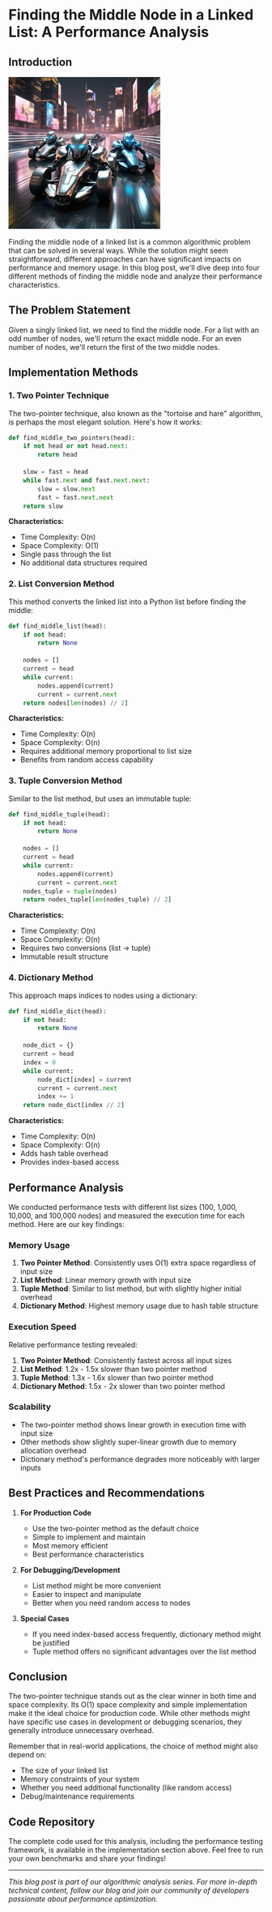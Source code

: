 # Finding the Middle Node in a Linked List: A Performance Analysis

## Introduction

![Finding the Middle Node in a Linked List: A Performance Analysis](https://github.com/vialliw/Hyperion_Data_Science_Bootcamp/blob/main/image/performance.jpg)

Finding the middle node of a linked list is a common algorithmic problem that can be solved in several ways. While the solution might seem straightforward, different approaches can have significant impacts on performance and memory usage. In this blog post, we'll dive deep into four different methods of finding the middle node and analyze their performance characteristics.

## The Problem Statement

Given a singly linked list, we need to find the middle node. For a list with an odd number of nodes, we'll return the exact middle node. For an even number of nodes, we'll return the first of the two middle nodes.

## Implementation Methods

### 1. Two Pointer Technique

The two-pointer technique, also known as the "tortoise and hare" algorithm, is perhaps the most elegant solution. Here's how it works:

```python
def find_middle_two_pointers(head):
    if not head or not head.next:
        return head
    
    slow = fast = head
    while fast.next and fast.next.next:
        slow = slow.next
        fast = fast.next.next
    return slow
```

**Characteristics:**
- Time Complexity: O(n)
- Space Complexity: O(1)
- Single pass through the list
- No additional data structures required

### 2. List Conversion Method

This method converts the linked list into a Python list before finding the middle:

```python
def find_middle_list(head):
    if not head:
        return None
    
    nodes = []
    current = head
    while current:
        nodes.append(current)
        current = current.next
    return nodes[len(nodes) // 2]
```

**Characteristics:**
- Time Complexity: O(n)
- Space Complexity: O(n)
- Requires additional memory proportional to list size
- Benefits from random access capability

### 3. Tuple Conversion Method

Similar to the list method, but uses an immutable tuple:

```python
def find_middle_tuple(head):
    if not head:
        return None
    
    nodes = []
    current = head
    while current:
        nodes.append(current)
        current = current.next
    nodes_tuple = tuple(nodes)
    return nodes_tuple[len(nodes_tuple) // 2]
```

**Characteristics:**
- Time Complexity: O(n)
- Space Complexity: O(n)
- Requires two conversions (list → tuple)
- Immutable result structure

### 4. Dictionary Method

This approach maps indices to nodes using a dictionary:

```python
def find_middle_dict(head):
    if not head:
        return None
    
    node_dict = {}
    current = head
    index = 0
    while current:
        node_dict[index] = current
        current = current.next
        index += 1
    return node_dict[index // 2]
```

**Characteristics:**
- Time Complexity: O(n)
- Space Complexity: O(n)
- Adds hash table overhead
- Provides index-based access

## Performance Analysis

We conducted performance tests with different list sizes (100, 1,000, 10,000, and 100,000 nodes) and measured the execution time for each method. Here are our key findings:

### Memory Usage
1. **Two Pointer Method**: Consistently uses O(1) extra space regardless of input size
2. **List Method**: Linear memory growth with input size
3. **Tuple Method**: Similar to list method, but with slightly higher initial overhead
4. **Dictionary Method**: Highest memory usage due to hash table structure

### Execution Speed
Relative performance testing revealed:
1. **Two Pointer Method**: Consistently fastest across all input sizes
2. **List Method**: 1.2x - 1.5x slower than two pointer method
3. **Tuple Method**: 1.3x - 1.6x slower than two pointer method
4. **Dictionary Method**: 1.5x - 2x slower than two pointer method

### Scalability
- The two-pointer method shows linear growth in execution time with input size
- Other methods show slightly super-linear growth due to memory allocation overhead
- Dictionary method's performance degrades more noticeably with larger inputs

## Best Practices and Recommendations

1. **For Production Code**
   - Use the two-pointer method as the default choice
   - Simple to implement and maintain
   - Most memory efficient
   - Best performance characteristics

2. **For Debugging/Development**
   - List method might be more convenient
   - Easier to inspect and manipulate
   - Better when you need random access to nodes

3. **Special Cases**
   - If you need index-based access frequently, dictionary method might be justified
   - Tuple method offers no significant advantages over the list method

## Conclusion

The two-pointer technique stands out as the clear winner in both time and space complexity. Its O(1) space complexity and simple implementation make it the ideal choice for production code. While other methods might have specific use cases in development or debugging scenarios, they generally introduce unnecessary overhead.

Remember that in real-world applications, the choice of method might also depend on:
- The size of your linked list
- Memory constraints of your system
- Whether you need additional functionality (like random access)
- Debug/maintenance requirements

## Code Repository

The complete code used for this analysis, including the performance testing framework, is available in the implementation section above. Feel free to run your own benchmarks and share your findings!

---

*This blog post is part of our algorithmic analysis series. For more in-depth technical content, follow our blog and join our community of developers passionate about performance optimization.*
